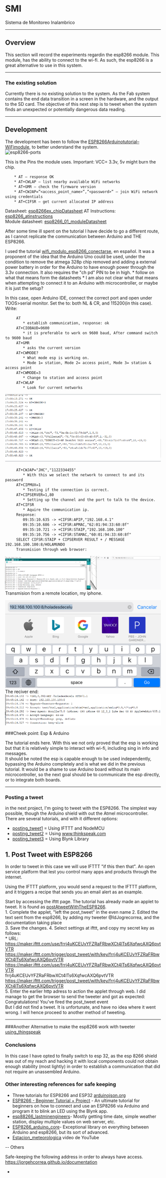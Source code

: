 # SMI

Sistema de Monitoreo Inalambrico

---

## Overview

This section will record the experiments regardin the esp8266 module. This module, has the ability to connect to the wi-fi. As such, the esp8266 is a great alternative to use in this system.   
 
---
 
### The existing solution  

Currently there is no existing solution to the system. As the Fab system contains the end data transition in a screen in the hardware, and the output to the SD card. The objective of this next step is to tweet when the system finds an unexpected or potentially dangerous data reading.   

---

## Development

The development has been to follow the [ESP8266Arduinotutorial–WiFimodule], to better understand the system.  
![esp8266-ports](https://www.geekstips.com/wp-content/uploads/2016/12/ESP8266-Pinout-GeeksTips.jpg)  

This is the Pins the module uses. Important: VCC= 3.3v, 5v might burn the chip.  

		* AT – response OK  
		* AT+CWLAP – list nearby available WiFi networks  
		* AT+GMR – check the firmware version  
		* AT+CWJAP=”<access_point_name>”,”<password>” – join WiFi network using credentials  
		* AT+CIFSR – get current allocated IP address   

Datasheet: [esp8266ex_chipDatasheet]
AT Instructions: [esp8266_atinstructions]  
Module datasheet: [esp8266_01_moduleDatasheet]  

[esp8266ex_chipDatasheet]: https://www.espressif.com/sites/default/files/documentation/0a-esp8266ex_datasheet_en.pdf  
[esp8266_atinstructions]: https://www.espressif.com/sites/default/files/documentation/4a-esp8266_at_instruction_set_en.pdf  
[esp8266_01_moduleDatasheet]:[esp8266_01_moduleDatasheet]
After some time ill spent on the tutorial I have decide to go a different route, as I cannot replicate the communication between Arduino and  THE ESP8266.   

I used the tutorial [wifi_modulo_esp8266_conectarse], en español. It was a proponent of the idea that the Arduino Uno could be used, under the condition to remove the atmega 328p chip removed and adding a external power battery in order for the Arduino to have enough power through the 3.3v connection. It also requires the "ch pd" PIN to be in high. * follow on what that means form the datasheets * I am also not clear what that means when attempting to connect it to an Arduino with microcontroller, or maybe it is just the setup?

In this case, open Arduino IDE, connect the correct port and open under TOOS>serial monitor. Set the to: both NL & CR, and 115200(in this case).
Write: 
		
		 AT   
			* establish communication, response: ok  	
		 AT+CIOBAUD=9600  
			* it is preferable to work on 9600 baud, After command switch to 9600 baud  
		 AT+GMR  
			* asks the current version   
		 AT+CWMODE?  
			* What mode esp is working on.   
			* Mode 1= station, Mode 2= access point, Mode 3= station & access point  
		 AT+CWMODE=3  
			* Change to station and access point  
		 AT+CWLAP  
			* Look for current networks 
![local_networks](img/local_networks.PNG)  

		 AT+CWJAP="JHC","1122334455"  
			* With this we select the network to connect to and its password  
		 AT+CIPMUX=1
			* Testing if the connection is correct. 
		 AT+CIPSERVER=1,80
			* Setting up the channel and the port to talk to the device. 
		 AT+CIFSR
			* Aquire the communication ip.
		 Response:   
			09:35:10.635 -> +CIFSR:APIP,"192.168.4.1"  
			09:35:10.686 -> +CIFSR:APMAC,"62:01:94:33:60:8f"  
			09:35:10.721 -> +CIFSR:STAIP,"192.168.100.100"  
			09:35:10.756 -> +CIFSR:STAMAC,"60:01:94:33:60:8f"  
		 SELECT CIFSR:STAIP + CIPSERVER RESULT + / MESSAGE 192.168.100.100:8/HOLAMUNDO 
		 Transmision through web browser:   
![browser_transmit](img/transmision_wifi.PNG)
		 Transmision from a remote location, my iphone.  

![iphone_sent](img/transmision_iphone_sent.PNG) 
		 The reciver end:   
![iphone_recive](img/transmision_iphone.PNG)  

###Cheek point:   Esp & Arduino  

The tutorial ends here. With this we not only proved that the esp is working but that it is relatively simple to interact with wi-fi, including sing in info and messages.  
It should be noted the esp is capable enough to be used independently, bypassing the Arduino completely and is what we did in the previous tutorial. It would be a shame to use Arduino board without its main microcontroller, so the next goal should be to communicate the esp directly, or to integrate both boards.  
 
---  

### Posting a tweet   

in the next project, I'm going to tweet with the ESP8266. The simplest way possible, though the Arduino shield with out the Atmel microcontroller. There are several tutorials, and with it different options:   
 * [posting_tweet1] = Using IFTTT and NodeMCU  
 * [posting_tweet2] = Using www.thinkspeak.com  
 * [posting_tweet3] = Using Blynk Library   
 
[posting_tweet1]:https://randomnerdtutorials.com/posting-a-tweet-with-the-esp8266/    
[posting_tweet2]:https://www.youtube.com/watch?v=PMwfJEh_6gI  
[posting_tweet3]:https://www.youtube.com/watch?v=qU8_z8iAoUQ
 
[wifi_modulo_esp8266_conectarse]:https://www.youtube.com/watch?v=7gXcTBHLCRc
[ESP8266Arduinotutorial–WiFimodule]:https://www.geekstips.com/esp8266-arduino-tutorial-iot-code-example/  

## 1.  Post Tweet with ESP8266  

In order to tweet in this case we will use IFTTT "if this then that". An open service platform that lest you control many apps and products through the internet.   

Using the IFTTT platform,  you would send a request to the  IFTTT platform, and it triggers a recipe that sends you an email alert as an example.   

Start by accessing the ifttt page. The tutorial has already made an applet to tweet. It is found as [postAtweetWithTheESP8266].   
        1. Complete the applet, "left the post_tweet" in the even name
        2. Edited the text sent from the esp8266, by adding my tweeter @IdJogrecorrea, and the documentation taking place    
        3. Save the changes. 
        4. Select settings at ifttt, and copy my secret key as follows:  
             * URL: https://maker.ifttt.com/use/frrj4uKCEUvYFZRaFRbwXCt4lTs6XqfwcAXQ6pvtVTR  
            https://maker.ifttt.com/trigger/post_tweet/with/key/frrj4uKCEUvYFZRaFRbwXCt4lTs6XqfwcAXQ6pvtVTR
        https://maker.ifttt.com/use/frrj4uKCEUvYFZRaFRbwXCt4lTs6XqfwcAXQ6pvtVTR  
            frrj4uKCEUvYFZRaFRbwXCt4lTs6XqfwcAXQ6pvtVTR
        https://maker.ifttt.com/trigger/post_tweet/with/key/frrj4uKCEUvYFZRaFRbwXCt4lTs6XqfwcAXQ6pvtVTR  
        5. Enter the earlier http adress to action the applet through web. I did manage to get the browser to send the tweeter and got as expected:   
                Congratulations! You've fired the post_tweet event  
            But I did not find a tweet. It is unfortunate, and have no idea where it went wrong. I will hence proceed to another method of tweeting.   
        
[postAtweetWithTheESP8266]:https://ifttt.com/applets/316941p-post-a-tweet-with-the-esp8266  

---  

###Another Alternative to make the esp8266 work with tweeter  
[using_thingspeak]  

[using_thingspeak]:https://www.google.com/search?client=firefox-b-d&q=thingspeak+esp8266+tutorial#kpvalbx=_nt6TXofIAsOZ_Qa6tItY70

### Conclusions  

In this case I have opted to finally switch to esp 32, as the esp 8266 shield was out of my reach and hacking it with local components could not obtain enough stability (most lightly) in order to establish a communication that did not require an unassembled Arduino.   

### Other interesting references for safe keeping   
 * Three tutorials for ESP8266 and ESP32 [arduinojson.org]  
 * [ESP8266 - Beginner Tutorial + Project] - An ultimate tutorial for beginners on how to connect and use an ESP8266 via Arduino and program it to blink an LED using the Blynk app.  
 * [esp88266_lastminengineers]- Mostly getting time date, simple weather station, display multiple values on web server, etc. 
 * [ESP8266_arduino_core]- Exceptional library on everything between Arduino and esp8266, but its sort of advanced. 
 * [Estacion_meteorologica] video de YouTube
 
 -- Others 
 
 [Estacion_meteorologica]:https://www.youtube.com/watch?v=oW8w2d_SMA4  
 [arduinojson.org]:https://arduinojson.org/news/2018/09/24/three-tutorials/  
 [ESP8266 - Beginner Tutorial + Project]:https://create.arduino.cc/projecthub/Niv_the_anonymous/esp8266-beginner-tutorial-project-6414c8  
 [esp88266_lastminengineers]: https://lastminuteengineers.com/electronics/esp8266-projects/  
Safe-keeping the following address in order to always have access.   
https://jorgehcorrea.github.io/documentation  


-


[ESP8266_arduino_core]:https://arduino-esp8266.readthedocs.io/en/latest/installing.html  
